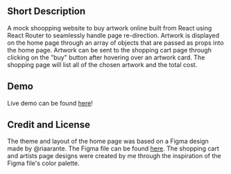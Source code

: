 ## Short Description
A mock shoopping website to buy artwork online built from React using React Router to seamlessly handle page re-direction. Artwork is displayed on the home page through an array of objects that are passed as props into the home page. Artwork can be sent to the shopping cart page through clicking on the "buy" button after hovering over an artwork card. The shopping page will list all of the chosen artwork and the total cost.

## Demo
Live demo can be found [here](https://countyclerks.github.io/Envi-Store/)!

## Credit and License
The theme and layout of the home page was based on a Figma design made by @riaarante. The Figma file can be found [here](https://www.figma.com/community/file/947671983918628823). The shopping cart and artists page designs were created by me through the inspiration of the Figma file's color palette.
